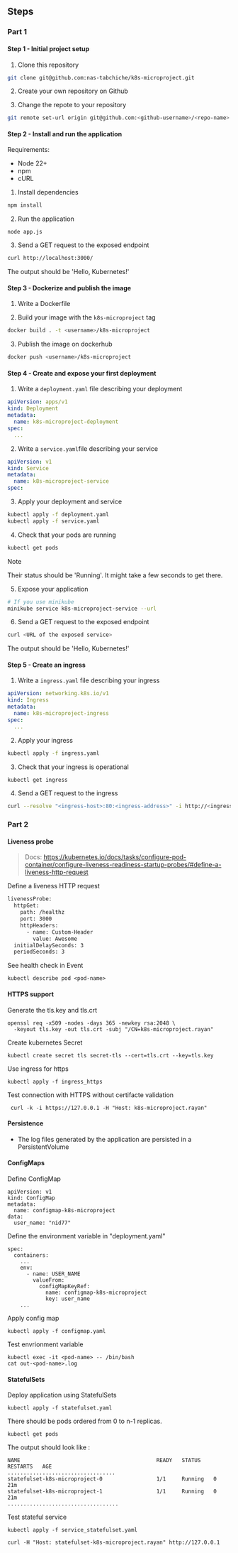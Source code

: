 ## Steps

### Part 1

#### Step 1 - Initial project setup

1. Clone this repository

```bash
git clone git@github.com:nas-tabchiche/k8s-microproject.git
```

2. Create your own repository on Github

3. Change the repote to your repository

```bash
git remote set-url origin git@github.com:<github-username>/<repo-name>.git
```

#### Step 2 - Install and run the application

Requirements:
- Node 22+
- npm
- cURL

1. Install dependencies

```bash
npm install
```

2. Run the application

```
node app.js
```

3. Send a GET request to the exposed endpoint

```bash
curl http://localhost:3000/
```

The output should be 'Hello, Kubernetes!'

#### Step 3 - Dockerize and publish the image

1. Write a Dockerfile

2. Build your image with the `k8s-microproject` tag

```bash
docker build . -t <username>/k8s-microproject
```

3. Publish the image on dockerhub

```bash
docker push <username>/k8s-microproject
```

#### Step 4 - Create and expose your first deployment

1. Write a `deployment.yaml` file describing your deployment

```yaml
apiVersion: apps/v1
kind: Deployment
metadata:
  name: k8s-microproject-deployment
spec:
  ...
```

2. Write a `service.yaml`file describing your service

```yaml
apiVersion: v1
kind: Service
metadata:
  name: k8s-microproject-service
spec:
```

3. Apply your deployment and service

```bash
kubectl apply -f deployment.yaml
kubectl apply -f service.yaml
```

4. Check that your pods are running

```bash
kubectl get pods
```

> [!NOTE]
> Their status should be 'Running'. It might take a few seconds to get there.

5. Expose your application

```bash
# If you use minikube
minikube service k8s-microproject-service --url
```

6. Send a GET request to the exposed endpoint

```bash
curl <URL of the exposed service>
```

The output should be 'Hello, Kubernetes!'

#### Step 5 - Create an ingress

1. Write a `ingress.yaml` file describing your ingress

```yaml
apiVersion: networking.k8s.io/v1
kind: Ingress
metadata:
  name: k8s-microproject-ingress
spec:
  ...
```

2. Apply your ingress

```bash
kubectl apply -f ingress.yaml
```

3. Check that your ingress is operational

```bash
kubectl get ingress
```

4. Send a GET request to the ingress

```bash
curl --resolve "<ingress-host>:80:<ingress-address>" -i http://<ingress-host>/
```

### Part 2

#### Liveness probe

> Docs: https://kubernetes.io/docs/tasks/configure-pod-container/configure-liveness-readiness-startup-probes/#define-a-liveness-http-request

Define a liveness HTTP request
```bash
livenessProbe: 
  httpGet:
    path: /healthz
    port: 3000
    httpHeaders:
      - name: Custom-Header
        value: Awesome
  initialDelaySeconds: 3
  periodSeconds: 3
```

See health check in Event
```
kubectl describe pod <pod-name>
```

#### HTTPS support
Generate the tls.key and tls.crt
```
openssl req -x509 -nodes -days 365 -newkey rsa:2048 \
  -keyout tls.key -out tls.crt -subj "/CN=k8s-microproject.rayan"
```

Create kubernetes Secret
```
kubectl create secret tls secret-tls --cert=tls.crt --key=tls.key
```

Use ingress for https
```
kubectl apply -f ingress_https
```

Test connection with HTTPS without certifacte validation
```
 curl -k -i https://127.0.0.1 -H "Host: k8s-microproject.rayan"
```

#### Persistence

- The log files generated by the application are persisted in a PersistentVolume

#### ConfigMaps

Define ConfigMap
```
apiVersion: v1
kind: ConfigMap
metadata:
  name: configmap-k8s-microproject
data:
  user_name: "nid77"
```

Define the environment variable in "deployment.yaml"
```
spec:
  containers:
    ...
    env:
      - name: USER_NAME
        valueFrom:
          configMapKeyRef:
            name: configmap-k8s-microproject
            key: user_name
    ...
```
Apply config map
```
kubectl apply -f configmap.yaml
```

Test envrionment variable
```
kubectl exec -it <pod-name> -- /bin/bash
cat out-<pod-name>.log
```
#### StatefulSets
Deploy application using StatefulSets

```
kubectl apply -f statefulset.yaml
```

There should be pods ordered from 0 to n-1 replicas.
```
kubectl get pods
```
The output should look like :
```
NAME                                           READY   STATUS    RESTARTS   AGE
..................................
statefulset-k8s-microproject-0                 1/1     Running   0          21m
statefulset-k8s-microproject-1                 1/1     Running   0          21m
...................................
```

Test stateful service
```
kubectl apply -f service_statefulset.yaml
```
```
curl -H "Host: statefulset-k8s-microproject.rayan" http://127.0.0.1
```



